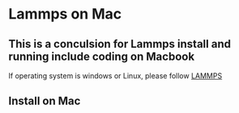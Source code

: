 # Lammps on Mac
This is a conculsion for Lammps install and running include coding on Macbook
---
If operating system is windows or Linux, please follow [LAMMPS](https://docs.lammps.org/Install_mac.html)

## Install on Mac


